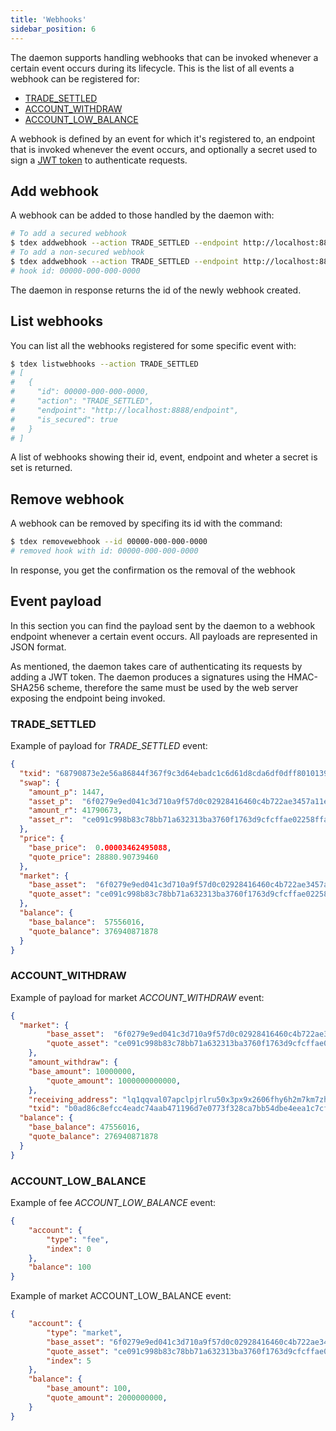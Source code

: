 ```yaml
---
title: 'Webhooks'
sidebar_position: 6
---
```


The daemon supports handling webhooks that can be invoked whenever a certain event occurs during its lifecycle. This is the list of all events a webhook can be registered for:

* [TRADE_SETTLED](#event-payload "trade_settled")
* [ACCOUNT_WITHDRAW](#event-payload "account_withdraw")
* [ACCOUNT_LOW_BALANCE](#event-payload "account_low_balance")

A webhook is defined by an event for which it's registered to, an endpoint that is invoked whenever the event occurs, and optionally a secret used to sign a [JWT token](https://jwt.io/introduction) to authenticate requests.

## Add webhook

A webhook can be added to those handled by the daemon with:

```bash
# To add a secured webhook
$ tdex addwebhook --action TRADE_SETTLED --endpoint http://localhost:8888/endpoint --secret supersecret
# To add a non-secured webhook
$ tdex addwebhook --action TRADE_SETTLED --endpoint http://localhost:8888/endpoint
# hook id: 00000-000-000-0000
```

The daemon in response returns the id of the newly webhook created.

## List webhooks

You can list all the webhooks registered for some specific event with:

```bash
$ tdex listwebhooks --action TRADE_SETTLED
# [
#   {
#     "id": 00000-000-000-0000,
#     "action": "TRADE_SETTLED",
#     "endpoint": "http://localhost:8888/endpoint",
#     "is_secured": true
#   }
# ]
```

A list of webhooks showing their id, event, endpoint and wheter a secret is set is returned.

## Remove webhook

A webhook can be removed by specifing its id with the command:

```bash
$ tdex removewebhook --id 00000-000-000-0000
# removed hook with id: 00000-000-000-0000
```

In response, you get the confirmation os the removal of the webhook

## Event payload

In this section you can find the payload sent by the daemon to a webhook endpoint whenever a certain event occurs. All payloads are represented in JSON format.

As mentioned, the daemon takes care of authenticating its requests by adding a JWT token. The daemon produces a signatures using the HMAC-SHA256 scheme, therefore the same must be used by the web server exposing the endpoint being invoked.

### TRADE_SETTLED

Example of payload for *TRADE_SETTLED* event:

```json
{
  "txid": "68790873e2e56a86844f367f9c3d64ebadc1c6d61d8cda6df0dff8010139ea95",
  "swap": {
    "amount_p": 1447,
    "asset_p":  "6f0279e9ed041c3d710a9f57d0c02928416460c4b722ae3457a11eec381c526d",
    "amount_r": 41790673,
    "asset_r":  "ce091c998b83c78bb71a632313ba3760f1763d9cfcffae02258ffa9865a37bd2"
  },
  "price": {
    "base_price":  0.00003462495088,
    "quote_price": 28880.90739460
  },
  "market": {
    "base_asset":  "6f0279e9ed041c3d710a9f57d0c02928416460c4b722ae3457a11eec381c526d",
    "quote_asset": "ce091c998b83c78bb71a632313ba3760f1763d9cfcffae02258ffa9865a37bd2"
  },
  "balance": {
    "base_balance":  57556016,
    "quote_balance": 376940871878
  }
}
```

### ACCOUNT_WITHDRAW

Example of payload for market *ACCOUNT_WITHDRAW* event:

```json
{
  "market": {
		"base_asset":  "6f0279e9ed041c3d710a9f57d0c02928416460c4b722ae3457a11eec381c526d",
		"quote_asset": "ce091c998b83c78bb71a632313ba3760f1763d9cfcffae02258ffa9865a37bd2"
	},
	"amount_withdraw": {
    "base_amount": 10000000,
		"quote_amount": 1000000000000,
	},
	"receiving_address": "lq1qqval07apclpjrlru50x3px9x2606fhy6h2m7km7zhgxjmqf8kxzm36mn7hxypzcuw7nk0mt25a658nzlysvjkkejc4kcuxqsc",
	"txid": "b0ad86c8efcc4eadc74aab471196d7e0773f328ca7bb54dbe4eea1c7cf8c7445",
  "balance": {
    "base_balance": 47556016,
    "quote_balance": 276940871878
  }
}
```

### ACCOUNT_LOW_BALANCE

Example of fee *ACCOUNT_LOW_BALANCE* event:

```json
{
	"account": {
		"type": "fee",
		"index": 0
	},
	"balance": 100
}

```

Example of market ACCOUNT_LOW_BALANCE event:


```json
{
	"account": {
		"type": "market",
		"base_asset": "6f0279e9ed041c3d710a9f57d0c02928416460c4b722ae3457a11eec381c526d",
		"quote_asset": "ce091c998b83c78bb71a632313ba3760f1763d9cfcffae02258ffa9865a37bd2",
		"index": 5
	},
	"balance": {
		"base_amount": 100,
		"quote_amount": 2000000000,
	}
}

```

